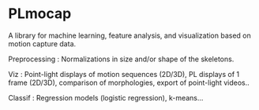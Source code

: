 # PLmocap

A library for machine learning, feature analysis, and visualization based on motion capture data. 

Preprocessing : Normalizations in size and/or shape of the skeletons.

Viz : Point-light displays of motion sequences (2D/3D), PL displays of 1 frame (2D/3D), comparison of morphologies, export of point-light videos..

Classif : Regression models (logistic regression), k-means...